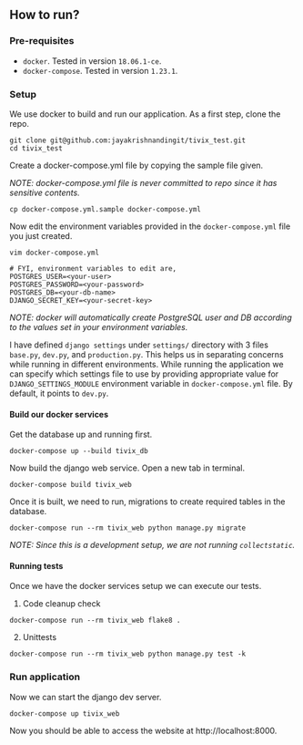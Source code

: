## How to run?

### Pre-requisites

* `docker`. Tested in version `18.06.1-ce`.
* `docker-compose`. Tested in version `1.23.1`.

### Setup

We use docker to build and run our application. As a first step, clone the repo.
```
git clone git@github.com:jayakrishnandingit/tivix_test.git
cd tivix_test
```

Create a docker-compose.yml file by copying the sample file given.

*NOTE: docker-compose.yml file is never committed to repo since it has sensitive contents.*
```
cp docker-compose.yml.sample docker-compose.yml
```

Now edit the environment variables provided in the `docker-compose.yml` file you just created.
```
vim docker-compose.yml

# FYI, environment variables to edit are,
POSTGRES_USER=<your-user>
POSTGRES_PASSWORD=<your-password>
POSTGRES_DB=<your-db-name>
DJANGO_SECRET_KEY=<your-secret-key>
```
*NOTE: docker will automatically create PostgreSQL user and DB according to the values set in your environment variables.*

I have defined `django settings` under `settings/` directory with 3 files `base.py`, `dev.py`, and `production.py`. This helps us in separating concerns while running in different environments. While running the application we can specify which settings file to use by providing appropriate value for `DJANGO_SETTINGS_MODULE` environment variable in `docker-compose.yml` file. By default, it points to `dev.py`.

#### Build our docker services

Get the database up and running first.
```
docker-compose up --build tivix_db
```

Now build the django web service. Open a new tab in terminal.
```
docker-compose build tivix_web
```

Once it is built, we need to run, migrations to create required tables in the database.
```
docker-compose run --rm tivix_web python manage.py migrate
```

*NOTE: Since this is a development setup, we are not running `collectstatic`.*

#### Running tests

Once we have the docker services setup we can execute our tests.

1. Code cleanup check
```
docker-compose run --rm tivix_web flake8 .
```

2. Unittests
```
docker-compose run --rm tivix_web python manage.py test -k
```

### Run application

Now we can start the django dev server.
```
docker-compose up tivix_web
```

Now you should be able to access the website at http://localhost:8000.
